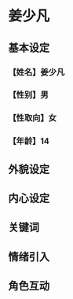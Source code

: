 # 姜少凡

## 基本设定

### 【姓名】姜少凡

### 【性别】男

### 【性取向】女

### 【年龄】14

## 外貌设定

## 内心设定

## 关键词

## 情绪引入



## 角色互动